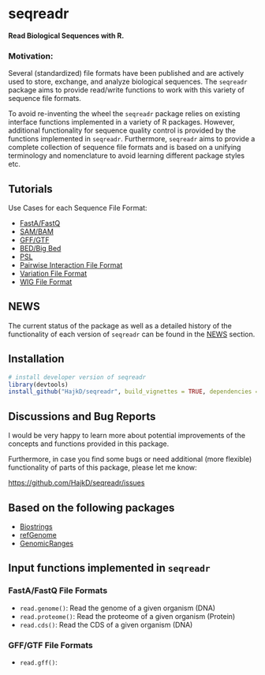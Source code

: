 # seqreadr

__Read Biological Sequences with R.__

### Motivation:

Several (standardized) file formats have been published and are actively used
to store, exchange, and analyze biological sequences. The `seqreadr` package
aims to provide read/write functions to work with this variety of sequence file formats.

To avoid re-inventing the wheel the `seqreadr` package relies on existing interface functions implemented in a variety of R packages. However, additional functionality for
sequence quality control is provided by the functions implemented in `seqreadr`.
Furthermore, `seqreadr` aims to provide a complete collection of sequence file formats and is based on a unifying terminology and nomenclature to avoid learning different package styles etc.


## Tutorials

Use Cases for each Sequence File Format:

* [FastA/FastQ](https://github.com/HajkD/seqreadr/blob/master/vignettes/FastA.Rmd)
* [SAM/BAM](https://github.com/HajkD/seqreadr/blob/master/vignettes/SAM.Rmd)
* [GFF/GTF]()
* [BED/Big Bed]()
* [PSL]()
* [Pairwise Interaction File Format]()
* [Variation File Format]()
* [WIG File Format]()

## NEWS

The current status of the package as well as a detailed history of the functionality of each version of `seqreadr` can be found in the [NEWS](NEWS.md) section.

## Installation

```r
# install developer version of seqreadr
library(devtools)
install_github("HajkD/seqreadr", build_vignettes = TRUE, dependencies = TRUE)
```

## Discussions and Bug Reports

I would be very happy to learn more about potential improvements of the concepts and functions provided in this package.

Furthermore, in case you find some bugs or need additional (more flexible) functionality of parts of this package, please let me know:

https://github.com/HajkD/seqreadr/issues

## Based on the following packages

* [Biostrings](http://bioconductor.org/packages/release/bioc/html/Biostrings.html)
* [refGenome](https://cran.r-project.org/web/packages/refGenome/index.html)
* [GenomicRanges](http://bioconductor.org/packages/release/bioc/html/GenomicRanges.html)

## Input functions implemented in `seqreadr` 

### FastA/FastQ File Formats

* `read.genome()`: Read the genome of a given organism (DNA)
* `read.proteome()`: Read the proteome of a given organism (Protein)
* `read.cds()`: Read the CDS of a given organism (DNA)

### GFF/GTF File Formats

* `read.gff()`: 




